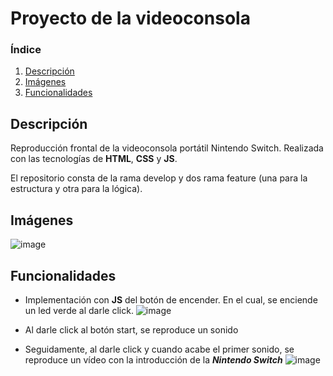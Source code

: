 # Proyecto de la videoconsola

### Índice
1. [Descripción](#descripcion)
2. [Imágenes](#imagenes)
3. [Funcionalidades](#funciones)

##  <div id = "descripcion"> Descripción
Reproducción frontal de la videoconsola portátil Nintendo Switch.
Realizada con las tecnologías de **HTML**, **CSS** y **JS**.

El repositorio consta de la rama develop y dos rama feature (una para la estructura y otra para la lógica).

##  <div id = "imagenes"> Imágenes
![image](https://user-images.githubusercontent.com/110055279/192153147-3969b838-c135-487e-b8f8-57e587c009a7.png)

##  <div id = "funciones"> Funcionalidades
- Implementación con **JS** del botón de encender. En el cual, se enciende un led verde al darle click.
![image](https://user-images.githubusercontent.com/110055279/192153198-2f045c6e-3fc8-4b43-803b-e947eecb8491.png)

- Al darle click al botón start, se reproduce un sonido

- Seguidamente, al darle click y cuando acabe el primer sonido, se reproduce un vídeo con la introducción de la ***Nintendo Switch***
![image](https://user-images.githubusercontent.com/110055279/192153216-07552477-9259-40d9-ae14-af1d860bc9d7.png)


